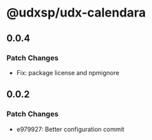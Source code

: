 # @udxsp/udx-calendara

## 0.0.4

### Patch Changes

- Fix: package license and npmignore

## 0.0.2

### Patch Changes

- e979927: Better configuration commit
